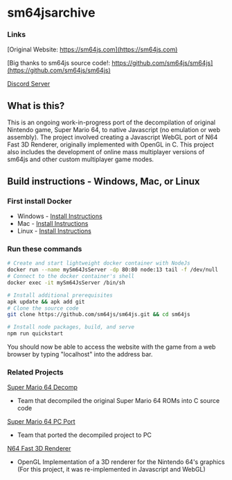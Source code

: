 # sm64jsarchive

### Links
[Original Website: https://sm64js.com](https://sm64js.com)

[Big thanks to sm64js source code!: https://github.com/sm64js/sm64js](https://github.com/sm64js/sm64js)

[Discord Server](https://discord.gg/7UaDnJt)

## What is this?
This is an ongoing work-in-progress port of the decompilation of original Nintendo game, Super Mario 64, to native Javascript (no emulation or web assembly). The project involved creating a Javascript WebGL port of N64 Fast 3D Renderer, originally implemented with OpenGL in C.  This project also includes the development of online mass multiplayer versions of sm64js and other custom multiplayer game modes.

## Build instructions - Windows, Mac, or Linux

### First install Docker
* Windows - [Install Instructions](https://docs.docker.com/docker-for-windows/install-windows-home/)
* Mac - [Install Instructions](https://docs.docker.com/docker-for-mac/install/)
* Linux - [Install Instructions](https://docs.docker.com/engine/install/#server)

### Run these commands
```bash
# Create and start lightweight docker container with NodeJs
docker run --name mySm64JsServer -dp 80:80 node:13 tail -f /dev/null
# Connect to the docker container's shell
docker exec -it mySm64JsServer /bin/sh

# Install additional prerequisites
apk update && apk add git
# Clone the source code
git clone https://github.com/sm64js/sm64js.git && cd sm64js

# Install node packages, build, and serve
npm run quickstart
```
You should now be able to access the website with the game from a web browser by typing "localhost" into the address bar.


### Related Projects
[Super Mario 64 Decomp](https://github.com/n64decomp/sm64)
 - Team that decompiled the original Super Mario 64 ROMs into C source code

[Super Mario 64 PC Port](https://github.com/sm64-port/sm64-port)
 - Team that ported the decompiled project to PC

[N64 Fast 3D Renderer](https://github.com/Emill/n64-fast3d-engine)
 - OpenGL Implementation of a 3D renderer for the Nintendo 64's graphics
(For this project, it was re-implemented in Javascript and WebGL)


